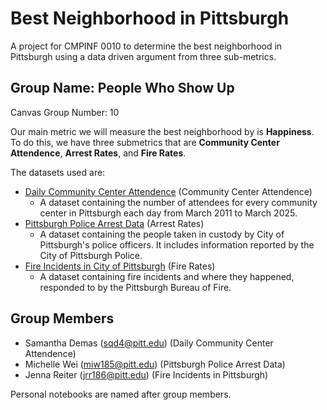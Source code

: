 # Best Neighborhood in Pittsburgh
A project for CMPINF 0010 to determine the best neighborhood in Pittsburgh using a data driven argument from three sub-metrics.

## Group Name: People Who Show Up

Canvas Group Number: 10

Our main metric we will measure the best neighborhood by is **Happiness**. To do this, we have three submetrics that are **Community Center Attendence**, **Arrest Rates**, and **Fire Rates**.

The datasets used are: 

- [Daily Community Center Attendence](https://data.wprdc.org/dataset/daily-community-center-attendance) (Community Center Attendence)
  - A dataset containing the number of attendees for every community center in Pittsburgh each day from March 2011 to March 2025.
- [Pittsburgh Police Arrest Data](https://data.wprdc.org/dataset/arrest-data/resource/e03a89dd-134a-4ee8-a2bd-62c40aeebc6f) (Arrest Rates)
  - A dataset containing the people taken in custody by City of Pittsburgh's police officers. It includes information reported by the City of Pittsburgh Police.
- [Fire Incidents in City of Pittsburgh](https://data.wprdc.org/dataset/fire-incidents-in-city-of-pittsburgh) (Fire Rates)
  - A dataset containing fire incidents and where they happened, responded to by the Pittsburgh Bureau of Fire.

## Group Members

- Samantha Demas (sqd4@pitt.edu) (Daily Community Center Attendence)
- Michelle Wei (miw185@pitt.edu) (Pittsburgh Police Arrest Data)
- Jenna Reiter (jrr186@pitt.edu) (Fire Incidents in Pittsburgh)

Personal notebooks are named after group members.

